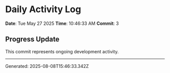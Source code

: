 # Daily Activity Log

**Date**: Tue May 27 2025
**Time**: 10:46:33 AM
**Commit**: 3

## Progress Update

This commit represents ongoing development activity.

---
Generated: 2025-08-08T15:46:33.342Z
